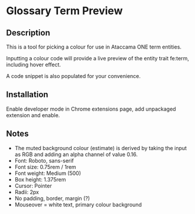 # Glossary Term Preview

## Description

This is a tool for picking a colour for use in Ataccama ONE term entities.

Inputting a colour code will provide a live preview of the entity trait fe:term, including hover effect.

A code snippet is also populated for your convenience.

## Installation

Enable developer mode in Chrome extensions page, add unpackaged extension and enable.

## Notes

- The muted background colour (estimate) is derived by taking the input as RGB and adding an alpha channel of value 0.16.
- Font: Roboto, sans-serif
- Font size: 0.75rem / 1rem
- Font weight: Medium (500)
- Box height: 1.375rem
- Cursor: Pointer
- Radii: 2px
- No padding, border, margin (?)
- Mouseover = white text, primary colour background
